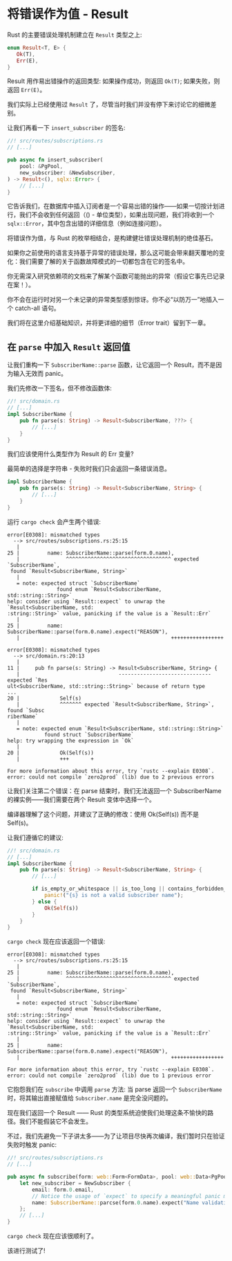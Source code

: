 # 将错误作为值 - Result

Rust 的主要错误处理机制建立在 `Result` 类型之上:

```rs
enum Result<T, E> {
   Ok(T),
   Err(E),
}
```

Result 用作易出错操作的返回类型: 如果操作成功，则返回 `Ok(T)`; 如果失败，则返回 `Err(E)`。

我们实际上已经使用过 `Result` 了，尽管当时我们并没有停下来讨论它的细微差别。

让我们再看一下 `insert_subscriber` 的签名:

```rs
//! src/routes/subscriptions.rs
// [...]

pub async fn insert_subscriber(
    pool: &PgPool,
    new_subscriber: &NewSubscriber,
) -> Result<(), sqlx::Error> {
    // [...]
}
```

它告诉我们，在数据库中插入订阅者是一个容易出错的操作——如果一切按计划进行，我们不会收到任何返回（() - 单位类型），如果出现问题，我们将收到一个 `sqlx::Error`，其中包含出错的详细信息（例如连接问题）。

将错误作为值，与 Rust 的枚举相结合，是构建健壮错误处理机制的绝佳基石。

如果你之前使用的语言支持基于异常的错误处理，那么这可能会带来翻天覆地的变化：我们需要了解的关于函数故障模式的一切都包含在它的签名中。

你无需深入研究依赖项的文档来了解某个函数可能抛出的异常（假设它事先已记录在案！）。

你不会在运行时对另一个未记录的异常类型感到惊讶。你不必“以防万一”地插入一个 catch-all 语句。

我们将在这里介绍基础知识，并将更详细的细节（Error trait）留到下一章。

## 在 `parse` 中加入 `Result` 返回值

让我们重构一下 `SubscriberName::parse` 函数，让它返回一个 Result，而不是因为输入无效而 panic。

我们先修改一下签名，但不修改函数体:

```rs
//! src/domain.rs
// [...]
impl SubscriberName {
    pub fn parse(s: String) -> Result<SubscriberName, ???> {
        // [...]
    }
}
```

我们应该使用什么类型作为 Result 的 Err 变量?

最简单的选择是字符串 - 失败时我们只会返回一条错误消息。

```rs
impl SubscriberName {
    pub fn parse(s: String) -> Result<SubscriberName, String> {
        // [...]
    }
}
```

运行 `cargo check` 会产生两个错误:

```plaintext
error[E0308]: mismatched types
  --> src/routes/subscriptions.rs:25:15
   |
25 |         name: SubscriberName::parse(form.0.name),
   |               ^^^^^^^^^^^^^^^^^^^^^^^^^^^^^^^^^^ expected `SubscriberName`,
 found `Result<SubscriberName, String>`
   |
   = note: expected struct `SubscriberName`
                found enum `Result<SubscriberName, std::string::String>`
help: consider using `Result::expect` to unwrap the `Result<SubscriberName, std:
:string::String>` value, panicking if the value is a `Result::Err`
   |
25 |         name: SubscriberName::parse(form.0.name).expect("REASON"),
   |                                                 +++++++++++++++++

error[E0308]: mismatched types
  --> src/domain.rs:20:13
   |
11 |     pub fn parse(s: String) -> Result<SubscriberName, String> {
   |                                ------------------------------ expected `Res
ult<SubscriberName, std::string::String>` because of return type
...
20 |             Self(s)
   |             ^^^^^^^ expected `Result<SubscriberName, String>`, found `Subsc
riberName`
   |
   = note: expected enum `Result<SubscriberName, std::string::String>`
            found struct `SubscriberName`
help: try wrapping the expression in `Ok`
   |
20 |             Ok(Self(s))
   |             +++       +

For more information about this error, try `rustc --explain E0308`.
error: could not compile `zero2prod` (lib) due to 2 previous errors
```

让我们关注第二个错误：在 parse 结束时，我们无法返回一个 SubscriberName 的裸实例——我们需要在两个 Result 变体中选择一个。

编译器理解了这个问题，并建议了正确的修改：使用 Ok(Self(s)) 而不是 Self(s)。

让我们遵循它的建议:

```rs
//! src/domain.rs
// [...]
impl SubscriberName {
    pub fn parse(s: String) -> Result<SubscriberName, String> {
        // [...]

        if is_empty_or_whitespace || is_too_long || contains_forbidden_characters {
            panic!("{s} is not a valid subscriber name");
        } else {
            Ok(Self(s))
        }
    }
}
```

`cargo check` 现在应该返回一个错误:

```plaintext
error[E0308]: mismatched types
  --> src/routes/subscriptions.rs:25:15
   |
25 |         name: SubscriberName::parse(form.0.name),
   |               ^^^^^^^^^^^^^^^^^^^^^^^^^^^^^^^^^^ expected `SubscriberName`,
 found `Result<SubscriberName, String>`
   |
   = note: expected struct `SubscriberName`
                found enum `Result<SubscriberName, std::string::String>`
help: consider using `Result::expect` to unwrap the `Result<SubscriberName, std:
:string::String>` value, panicking if the value is a `Result::Err`
   |
25 |         name: SubscriberName::parse(form.0.name).expect("REASON"),
   |                                                 +++++++++++++++++

For more information about this error, try `rustc --explain E0308`.
error: could not compile `zero2prod` (lib) due to 1 previous error
```

它抱怨我们在 `subscribe` 中调用 `parse` 方法: 当 parse 返回一个 `SubscriberName` 时，将其输出直接赋值给 `Subscriber.name` 是完全没问题的。

现在我们返回一个 Result —— Rust 的类型系统迫使我们处理这条不愉快的路径。我们不能假装它不会发生。

不过，我们先避免一下子讲太多——为了让项目尽快再次编译，我们暂时只在验证失败时触发 panic:

```rs
//! src/routes/subscriptions.rs
// [...]

pub async fn subscribe(form: web::Form<FormData>, pool: web::Data<PgPool>) -> HttpResponse {
    let new_subscriber = NewSubscriber {
        email: form.0.email,
        // Notice the usage of `expect` to specify a meaningful panic message
        name: SubscriberName::parcse(form.0.name).expect("Name validation failed."),
    };
    // [...]
}
```

`cargo check` 现在应该很顺利了。

该进行测试了!
